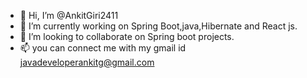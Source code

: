 - 👋 Hi, I’m @AnkitGiri2411 
- 🌱 I’m currently working on Spring Boot,java,Hibernate and React js. 
- 💞️ I’m looking to collaborate on Spring boot projects. 
- 📫 you can connect me with my gmail id javadeveloperankitg@gmail.com

<!---
AnkitGiri2411/AnkitGiri2411 is a ✨ special ✨ repository because its `README.md` (this file) appears on your GitHub profile.
You can click the Preview link to take a look at your changes.
--->
